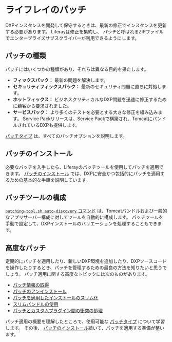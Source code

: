 # ライフレイのパッチ

DXPインスタンスを開発して保守するときは、最新の修正でインスタンスを更新する必要があります。 Liferayは修正を集約し、 *パッチ*と呼ばれるZIPファイルでエンタープライズサブスクライバーが利用できるようにします。

## パッチの種類

パッチにはいくつかの種類があり、それらは異なる目的を果たします。

  - **フィックスパック：** 最新の問題を解決します。
  - **セキュリティフィックスパック：** 最新のセキュリティ問題に直ちに対処します。
  - **ホットフィックス：** ビジネスクリティカルなDXP問題を迅速に修正するために顧客から要求されました。
  - **サービスパック：** より多くのテストを必要とする大きな修正を組み込みます。 Service Packリリースは、Service Packで構築され、TomcatにバンドルされているDXPも提供します。

[パッチタイプ](./understanding-patch-types) は、すべてのパッチオプションを説明します。

## パッチのインストール

必要なパッチを入手したら、Liferayのパッチツールを使用してパッチを適用できます。 [パッチのインストール](./installing-patches.md) では、DXPに安全かつ包括的にパッチを適用するための基本的な手順を説明しています。

## パッチツールの構成

[`patching-tool.sh auto-discovery` コマンド](./configuring-the-patching-tool.md) は、Tomcatバンドルおよび一般的なアプリサーバー構成に対してツールを自動的に構成します。 パッチツールを手動で設定して、DXPインストールのバリエーションを処理することもできます。

## 高度なパッチ

定期的にパッチを適用したり、新しいDXP環境を追加したり、DXPソースコードを操作したりするとき、パッチを管理するための最良の方法を知りたいと思うでしょう。 パッチ適用に関する高度なトピックには次のものがあります。

  - [パッチ情報の取得](./getting-patch-information.md)
  - [パッチのアンインストール](./uninstalling-patches.md)
  - [パッチを適用したインストールのスリム化](./advanced-patching/slimming-down-patched-installations.md)
  - [スリムバンドルの使用](./advanced-patching/using-slim-bundles.md)
  - [パッチとカスタムプラグイン間の衝突の処理](./advanced-patching/custom-code-and-patch-compatibility.md)

パッチ適用の概要を理解したところで、使用可能な [パッチタイプ](./understanding-patch-types.md) について学習します。 その後、 [パッチのインストール](./installing-patches.md)続いて、パッチを適用する準備が整います。
